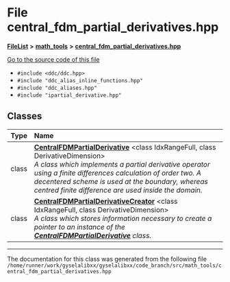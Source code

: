 

# File central\_fdm\_partial\_derivatives.hpp



[**FileList**](files.md) **>** [**math\_tools**](dir_3ced5d1c6eac490d7704c2e023d148d8.md) **>** [**central\_fdm\_partial\_derivatives.hpp**](central__fdm__partial__derivatives_8hpp.md)

[Go to the source code of this file](central__fdm__partial__derivatives_8hpp_source.md)



* `#include <ddc/ddc.hpp>`
* `#include "ddc_alias_inline_functions.hpp"`
* `#include "ddc_aliases.hpp"`
* `#include "ipartial_derivative.hpp"`















## Classes

| Type | Name |
| ---: | :--- |
| class | [**CentralFDMPartialDerivative**](classCentralFDMPartialDerivative.md) &lt;class IdxRangeFull, class DerivativeDimension&gt;<br>_A class which implements a partial derivative operator using a finite differences calculation of order two. A decentered scheme is used at the boundary, whereas centred finite difference are used inside the domain._  |
| class | [**CentralFDMPartialDerivativeCreator**](classCentralFDMPartialDerivativeCreator.md) &lt;class IdxRangeFull, class DerivativeDimension&gt;<br>_A class which stores information necessary to create a pointer to an instance of the_ [_**CentralFDMPartialDerivative**_](classCentralFDMPartialDerivative.md) _class._ |



















































------------------------------
The documentation for this class was generated from the following file `/home/runner/work/gyselalibxx/gyselalibxx/code_branch/src/math_tools/central_fdm_partial_derivatives.hpp`

